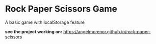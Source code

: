 # Rock Paper Scissors Game

A basic game with localStorage feature 



**see the project working on:** https://angelmorenor.github.io/rock-paper-scissors
